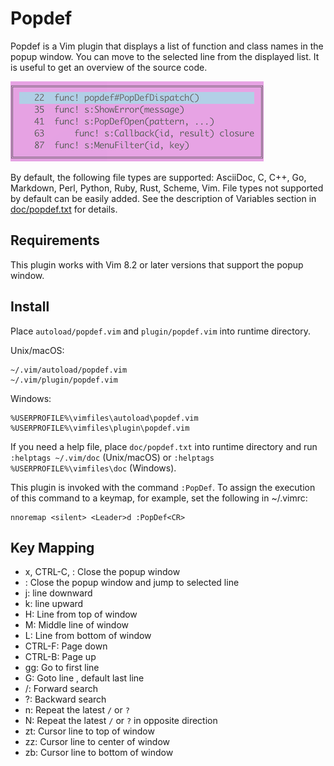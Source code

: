 # Popdef

Popdef is a Vim plugin that displays a list of function and class names in
the popup window. You can move to the selected line from the displayed
list. It is useful to get an overview of the source code.

![popdef](popdef.png)

By default, the following file types are supported: AsciiDoc, C, C++, Go,
Markdown, Perl, Python, Ruby, Rust, Scheme, Vim. File types not supported by
default can be easily added. See the description of Variables section in
[doc/popdef.txt](doc/popdef.txt) for details.


## Requirements

This plugin works with Vim 8.2 or later versions that support the popup window.


## Install

Place `autoload/popdef.vim` and `plugin/popdef.vim` into runtime directory.

Unix/macOS:

    ~/.vim/autoload/popdef.vim
    ~/.vim/plugin/popdef.vim

Windows:

    %USERPROFILE%\vimfiles\autoload\popdef.vim
    %USERPROFILE%\vimfiles\plugin\popdef.vim

If you need a help file, place `doc/popdef.txt` into runtime directory and run
`:helptags ~/.vim/doc` (Unix/macOS) or `:helptags %USERPROFILE%\vimfiles\doc`
(Windows).

This plugin is invoked with the command `:PopDef`. To assign the execution of
this command to a keymap, for example, set the following in ~/.vimrc:

    nnoremap <silent> <Leader>d :PopDef<CR>

## Key Mapping

- x, CTRL-C, <Esc>: Close the popup window
- <CR>: Close the popup window and jump to selected line
- j: <count> line downward
- k: <count> line upward
- H: Line <count> from top of window
- M: Middle line of window
- L: Line <count> from bottom of window
- CTRL-F: Page down
- CTRL-B: Page up
- gg: Go to first line
- G: Goto line <count>, default last line
- /: Forward search
- ?: Backward search
- n: Repeat the latest `/` or `?`
- N: Repeat the latest `/` or `?` in opposite direction
- zt: Cursor line to top of window
- zz: Cursor line to center of window
- zb: Cursor line to bottom of window
